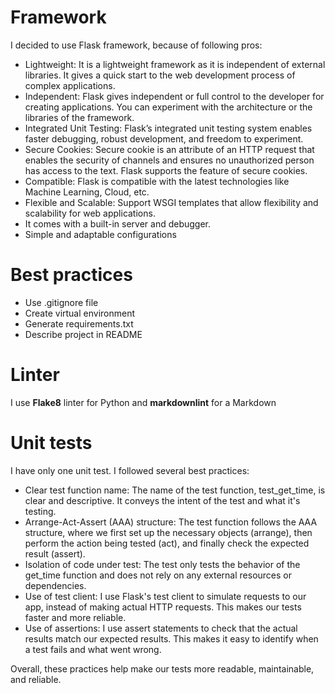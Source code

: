 
# Framework #

I decided to use Flask framework, because of following pros:

* Lightweight: It is a lightweight framework as it is independent of external libraries. It gives a quick start to the web development process of complex applications.
* Independent: Flask gives independent or full control to the developer for creating applications. You can experiment with the architecture or the libraries of the framework.
* Integrated Unit Testing: Flask’s integrated unit testing system enables faster debugging, robust development, and freedom to experiment.
* Secure Cookies: Secure cookie is an attribute of an HTTP request that enables the security of channels and ensures no unauthorized person has access to the text. Flask supports the feature of secure cookies.
* Compatible: Flask is compatible with the latest technologies like Machine Learning, Cloud, etc.
* Flexible and Scalable: Support WSGI templates that allow flexibility and scalability for web applications.
* It comes with a built-in server and debugger.
* Simple and adaptable configurations

# Best practices #

* Use .gitignore file
* Create virtual environment
* Generate requirements.txt
* Describe project in README

# Linter #

I use **Flake8** linter for Python and **markdownlint** for a Markdown


# Unit tests #

I have only one unit test. I followed several best practices:

* Clear test function name: The name of the test function, test_get_time, is clear and descriptive. It conveys the intent of the test and what it's testing.
* Arrange-Act-Assert (AAA) structure: The test function follows the AAA structure, where we first set up the necessary objects (arrange), then perform the action being tested (act), and finally check the expected result (assert).
* Isolation of code under test: The test only tests the behavior of the get_time function and does not rely on any external resources or dependencies.
* Use of test client: I use Flask's test client to simulate requests to our app, instead of making actual HTTP requests. This makes our tests faster and more reliable.
* Use of assertions: I use assert statements to check that the actual results match our expected results. This makes it easy to identify when a test fails and what went wrong.

Overall, these practices help make our tests more readable, maintainable, and reliable.
